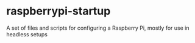 # raspberrypi-startup
A set of files and scripts for configuring a Raspberry Pi, mostly for use in headless setups
